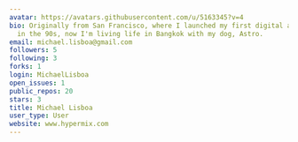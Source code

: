 ```yaml
---
avatar: https://avatars.githubusercontent.com/u/5163345?v=4
bio: Originally from San Francisco, where I launched my first digital agency back
  in the 90s, now I'm living life in Bangkok with my dog, Astro.
email: michael.lisboa@gmail.com
followers: 5
following: 3
forks: 1
login: MichaelLisboa
open_issues: 1
public_repos: 20
stars: 3
title: Michael Lisboa
user_type: User
website: www.hypermix.com
---
```

